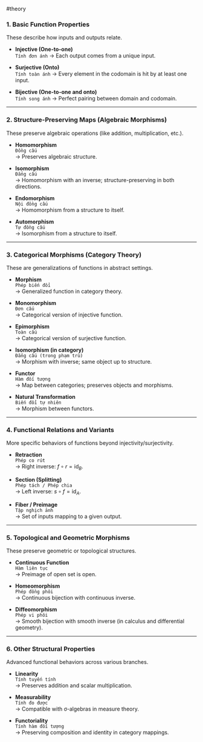#theory 

### 1. Basic Function Properties

These describe how inputs and outputs relate.

- **Injective (One-to-one)**  
  `Tính đơn ánh`
  → Each output comes from a unique input.

- **Surjective (Onto)**  
  `Tính toàn ánh`
  → Every element in the codomain is hit by at least one input.

- **Bijective (One-to-one and onto)**  
  `Tính song ánh`
  → Perfect pairing between domain and codomain.

---
### 2. Structure-Preserving Maps (Algebraic Morphisms)

These preserve algebraic operations (like addition, multiplication, etc.).

- **Homomorphism**  
  `Đồng cấu`  
  → Preserves algebraic structure.

- **Isomorphism**  
  `Đẳng cấu`  
  → Homomorphism with an inverse; structure-preserving in both directions.

- **Endomorphism**  
  `Nội đồng cấu`  
  → Homomorphism from a structure to itself.

- **Automorphism**  
  `Tự đồng cấu`  
  → Isomorphism from a structure to itself.

---
### 3.  Categorical Morphisms (Category Theory)

These are generalizations of functions in abstract settings.

- **Morphism**  
  `Phép biến đổi`  
  → Generalized function in category theory.

- **Monomorphism**  
  `Đơn cấu`  
  → Categorical version of injective function.

- **Epimorphism**  
  `Toàn cấu`  
  → Categorical version of surjective function.

- **Isomorphism (in category)**  
  `Đẳng cấu (trong phạm trù)`  
  → Morphism with inverse; same object up to structure.

- **Functor**  
  `Hàm đối tượng`  
  → Map between categories; preserves objects and morphisms.

- **Natural Transformation**  
  `Biến đổi tự nhiên`  
  → Morphism between functors.

---
### 4.  Functional Relations and Variants

More specific behaviors of functions beyond injectivity/surjectivity.

- **Retraction**  
  `Phép co rút`  
  → Right inverse: $f \circ r = \text{id}_B$.

- **Section (Splitting)**  
  `Phép tách / Phép chia`  
  → Left inverse: $s \circ f = \text{id}_A$.

- **Fiber / Preimage**  
  `Tập nghịch ảnh`  
  → Set of inputs mapping to a given output.

---
### 5.  Topological and Geometric Morphisms

These preserve geometric or topological structures.

- **Continuous Function**  
  `Hàm liên tục`  
  → Preimage of open set is open.

- **Homeomorphism**  
  `Phép đồng phôi`  
  → Continuous bijection with continuous inverse.

- **Diffeomorphism**  
  `Phép vi phôi`  
  → Smooth bijection with smooth inverse (in calculus and differential geometry).

---
### 6.  Other Structural Properties

Advanced functional behaviors across various branches.

- **Linearity**  
  `Tính tuyến tính`  
  → Preserves addition and scalar multiplication.

- **Measurability**  
  `Tính đo được`  
  → Compatible with σ-algebras in measure theory.

- **Functoriality**  
  `Tính hàm đối tượng`  
  → Preserving composition and identity in category mappings.